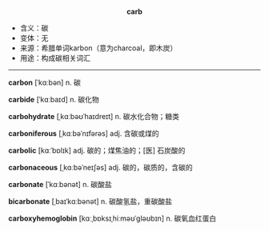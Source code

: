 
**<center>carb</center>**

- <span class="definition">含义：碳</span>
- <span class="definition">变体：无</span>
- <span class="definition">来源：希腊单词karbon（意为charcoal，即木炭）</span>
- <span class="definition">用途：构成碳相关词汇</span>

---

<span class="vocabulary">**carbon**</span> [ˈkɑːbən] n. 碳

<span class="vocabulary">**carbide**</span> [ˈkɑːbaɪd] n. 碳化物

<span class="vocabulary">**carbohydrate**</span> [ˌkɑːbəʊˈhaɪdreɪt] n. 碳水化合物；糖类

<span class="vocabulary">**carboniferous**</span> [ˌkɑːbəˈnɪfərəs] adj. 含碳或煤的

<span class="vocabulary">**carbolic**</span> [kɑːˈbɒlɪk] adj. 碳的；煤焦油的；[医] 石炭酸的

<span class="vocabulary">**carbonaceous**</span> [ˌkɑːbəˈneɪʃəs] adj. 碳的，碳质的，含碳的

<span class="vocabulary">**carbonate**</span> [ˈkɑːbənət] n. 碳酸盐 

<span class="vocabulary">**bicarbonate**</span> [ˌbaɪˈkɑːbənət] n. 碳酸氢盐，重碳酸盐

<span class="vocabulary">**carboxyhemoglobin**</span> [kɑːˌbɒksɪˌhiːməʊˈgləʊbɪn] n. 碳氧血红蛋白

